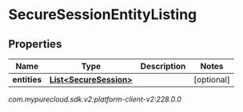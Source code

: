 # SecureSessionEntityListing


## Properties

| Name | Type | Description | Notes |
| ------------ | ------------- | ------------- | ------------- |
| **entities** | [**List&lt;SecureSession&gt;**](SecureSession) |  |  [optional] |




_com.mypurecloud.sdk.v2:platform-client-v2:228.0.0_
